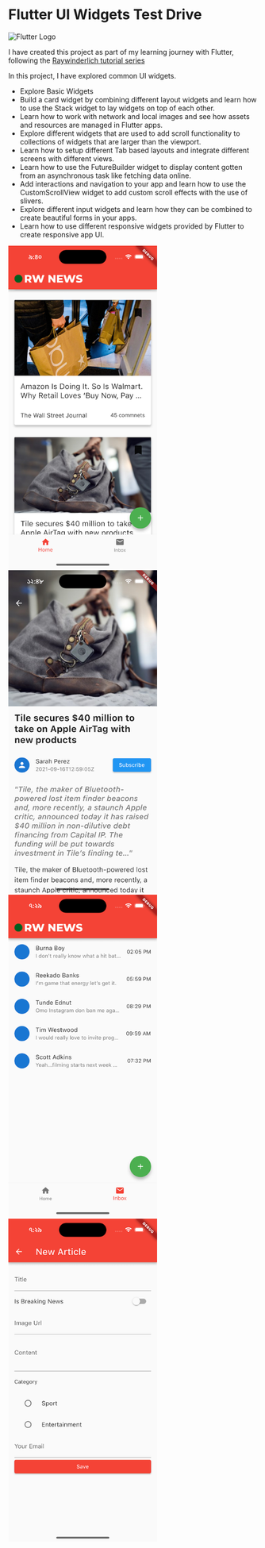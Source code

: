 # Flutter UI Widgets Test Drive

![Flutter Logo](https://upload.wikimedia.org/wikipedia/commons/1/17/Google-flutter-logo.png)

I have created this project as part of my learning journey with Flutter, following the [Raywinderlich tutorial series](https://www.kodeco.com/26933987-flutter-ui-widgets) 

In this project, I have explored common UI widgets.

- Explore Basic Widgets
- Build a card widget by combining different layout widgets and learn how to use the Stack widget to lay widgets on top of each other.
- Learn how to work with network and local images and see how assets and resources are managed in Flutter apps.
- Explore different widgets that are used to add scroll functionality to collections of widgets that are larger than the viewport.
- Learn how to setup different Tab based layouts and integrate different screens with different views.
- Learn how to use the FutureBuilder widget to display content gotten from an asynchronous task like fetching data online.
- Add interactions and navigation to your app and learn how to use the CustomScrollView widget to add custom scroll effects with the use of slivers.
- Explore different input widgets and learn how they can be combined to create beautiful forms in your apps.
- Learn how to use different responsive widgets provided by Flutter to create responsive app UI.


<p float="left">
  <img src="screenshot/screen-1.png" width="300" />
  <img src="screenshot/screen-4.png" width="300" />
  <img src="screenshot/screen-2.png" width="300" /> 
  <img src="screenshot/screen-3.png" width="300" />
</p>




